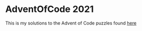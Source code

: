 # AdventOfCode 2021

This is my solutions to the Advent of Code puzzles found [here](https://adventofcode.com/2021)
